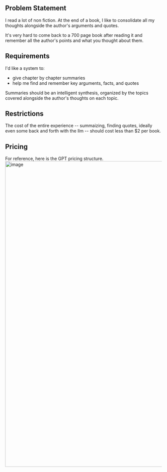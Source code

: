 ## Problem Statement
I read a lot of non fiction. At the end of a book, I like to consolidate all my thoughts alongside the author's arguments and quotes.

It's very hard to come back to a 700 page book after reading it and remember all the author's points and what you thought about them.


## Requirements
I'd like a system to:
- give chapter by chapter summaries
- help me find and remember key arguments, facts, and quotes

Summaries should be an intelligent synthesis, organized by the topics covered alongside the author's thoughts on each topic.

## Restrictions
The cost of the entire experience -- summaizing, finding quotes, ideally even some back and forth with the llm -- should cost less than $2 per book.

## Pricing
For reference, here is the GPT pricing structure.
<img width="981" alt="image" src="https://github.com/CarsonDavis/review-builder/assets/14339518/d495f99d-c815-43cf-94c9-a0f1a284ea8f">
